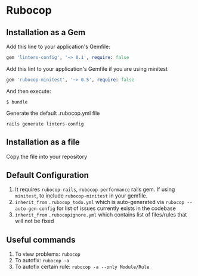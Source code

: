 # Rubocop

## Installation as a Gem

Add this line to your application's Gemfile:

```ruby
gem 'linters-config', '~> 0.1', require: false
```

Add this lint to your application's Gemfile if you are using minitest
```ruby
gem 'rubocop-minitest', '~> 0.5', require: false
```

And then execute:

    $ bundle

Generate the default .rubocop.yml file

```shell
rails generate linters-config
```

## Installation as a file

Copy the file into your repository

## Default Configuration

1. It requires `rubocop-rails`, `rubocop-performance` rails gem. If using `minitest`, to include `rubocop-minitest` in your gemfile.
1. `inherit_from` `.rubocop_todo.yml` which is auto-generated via `rubocop --auto-gen-config` for list of issues currently exists in the codebase
1. `inherit_from` `.rubocopignore.yml` which contains list of files/rules that will not be fixed

## Useful commands
1. To view problems:         `rubocop`
1. To autofix:               `rubocop -a`
1. To autofix certain rule:  `rubocop -a --only Module/Rule`
